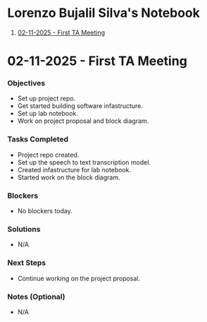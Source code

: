 # Lorenzo Bujalil Silva's Notebook
1. [02-11-2025 - First TA Meeting](#02-11-2025---first-ta-meeting)

# 02-11-2025 - First TA Meeting

### Objectives
- Set up project repo.
- Get started building software infastructure.
- Set up lab notebook.
- Work on project proposal and block diagram.

### Tasks Completed
- Project repo created.
- Set up the speech to text transcription model.
- Created infastructure for lab notebook.
- Started work on the block diagram.

### Blockers
- No blockers today.

### Solutions
- N/A

### Next Steps
- Continue working on the project proposal.

### Notes (Optional)
- N/A

